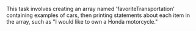 This task involves creating an array named 'favoriteTransportation' containing examples of cars, then printing statements about each item in the array,
such as "I would like to own a Honda motorcycle."




